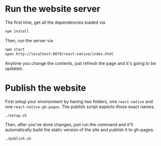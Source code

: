 # Run the website server

The first time, get all the dependencies loaded via

```sh
npm install
```

Then, run the server via

```sh
npm start
open http://localhost:8079/react-native/index.html
```

Anytime you change the contents, just refresh the page and it's going to be updated.

# Publish the website

First setup your environment by having two folders, one `react-native` and one `react-native-gh-pages`. The publish script expects those exact names.

```sh
./setup.sh
```

Then, after you've done changes, just run the command and it'll automatically build the static version of the site and publish it to gh-pages.

```sh
./publish.sh
```
